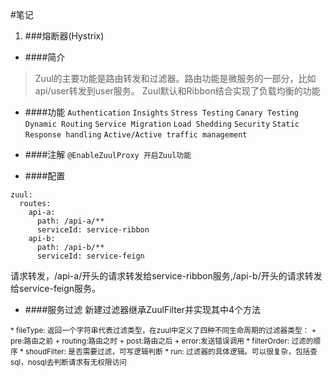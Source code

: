 #笔记
1. ###熔断器(Hystrix)
  - ####简介
> Zuul的主要功能是路由转发和过滤器。路由功能是微服务的一部分，比如api/user转发到user服务。
> Zuul默认和Ribbon结合实现了负载均衡的功能

   - ####功能
   `Authentication`
   `Insights`
   `Stress Testing`
   `Canary Testing`
   `Dynamic Routing`
   `Service Migration`
   `Load Shedding`
   `Security`
   `Static Response handling`
   `Active/Active traffic management`
   
   - ####注解
   `@EnableZuulProxy 开启Zuul功能`
   
   - ####配置
   ```
   zuul:
     routes:
       api-a:
         path: /api-a/**
         serviceId: service-ribbon
       api-b:
         path: /api-b/**
         serviceId: service-feign
   ```
   请求转发，/api-a/开头的请求转发给service-ribbon服务,/api-b/开头的请求转发给service-feign服务。
   
   - ####服务过滤
   新建过滤器继承ZuulFilter并实现其中4个方法
<small>   
* fileType: 返回一个字符串代表过滤类型，在zuul中定义了四种不同生命周期的过滤器类型：
   + pre:路由之前
   + routing:路由之时
   + post:路由之后
   + error:发送错误调用
* filterOrder: 过滤的顺序
* shoudFilter: 是否需要过滤，可写逻辑判断
* run: 过滤器的具体逻辑。可以很复杂，包括查sql，nosql去判断请求有无权限访问
</small>